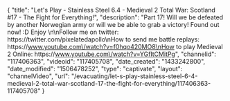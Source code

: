 {
    "title": "Let's Play - Stainless Steel 6.4 - Medieval 2 Total War: Scotland #17 - The Fight for Everything!",
    "description": "Part 17! Will we be defeated by another Norwegian army or will we be able to grab a victory!  Found out now! :D  Enjoy \n\nFollow me on twitter: https:\/\/twitter.com\/pixelatedapollo\nHow to send me battle replays: https:\/\/www.youtube.com\/watch?v=f0hqo420MO8\nHow to play Medieval 2 Online: https:\/\/www.youtube.com\/watch?v=YGfItCMitPg",
    "channelid": "117406363",
    "videoid": "117405708",
    "date_created": "1433242800",
    "date_modified": "1506478252",
    "type": "captivate",
    "layout": "channelVideo",
    "url": "\/evacuating\/let-s-play-stainless-steel-6-4-medieval-2-total-war-scotland-17-the-fight-for-everything\/117406363-117405708"
}